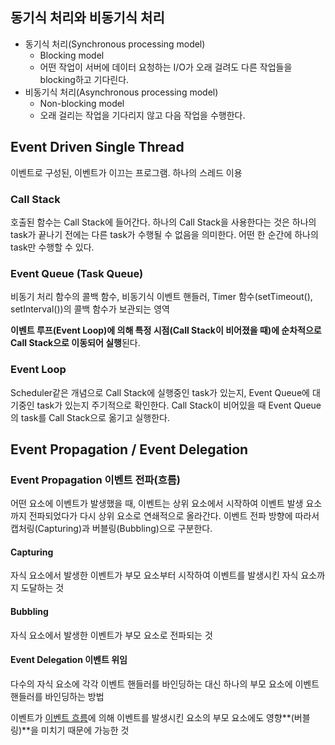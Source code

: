  ## 동기식 처리와 비동기식 처리

- 동기식 처리(Synchronous processing model)
  - Blocking model
  - 어떤 작업이 서버에 데이터 요청하는 I/O가 오래 걸려도 다른 작업들을 blocking하고 기다린다.
- 비동기식 처리(Asynchronous processing model)
  - Non-blocking model
  - 오래 걸리는 작업을 기다리지 않고 다음 작업을 수행한다.

## Event Driven Single Thread

이벤트로 구성된, 이벤트가 이끄는 프로그램. 하나의 스레드 이용

### Call Stack

호출된 함수는 Call Stack에 들어간다. 하나의 Call Stack을 사용한다는 것은 하나의 task가 끝나기 전에는 다른  task가 수행될 수 없음을 의미한다. 어떤 한 순간에 하나의 task만 수행할 수 있다.

### Event Queue (Task Queue)

비동기 처리 함수의 콜백 함수, 비동기식 이벤트 핸들러, Timer 함수(setTimeout(), setInterval())의 콜백 함수가 보관되는 영역

**이벤트 루프(Event Loop)에 의해 특정 시점(Call Stack이 비어졌을 때)에 순차적으로 Call Stack으로 이동되어 실행**된다.

### Event Loop

Scheduler같은 개념으로 Call Stack에 실행중인 task가 있는지, Event Queue에 대기중인 task가 있는지 주기적으로 확인한다. Call Stack이 비어있을 때 Event Queue의 task를 Call Stack으로 옮기고 실행한다.

## Event Propagation / Event Delegation

### Event Propagation 이벤트 전파(흐름)

어떤 요소에 이벤트가 발생했을 때, 이벤트는 상위 요소에서 시작하여 이벤트 발생 요소까지 전파되었다가 다시 상위 요소로 연쇄적으로 올라간다. 이벤트 전파 방향에 따라서 캡처링(Capturing)과 버블링(Bubbling)으로 구분한다.

#### Capturing

자식 요소에서 발생한 이벤트가 부모 요소부터 시작하여 이벤트를 발생시킨 자식 요소까지 도달하는 것

#### Bubbling

자식 요소에서 발생한 이벤트가 부모 요소로 전파되는 것

#### Event Delegation 이벤트 위임

다수의 자식 요소에 각각 이벤트 핸들러를 바인딩하는 대신 하나의 부모 요소에 이벤트 핸들러를 바인딩하는 방법

이벤트가 [이벤트 흐름](https://poiemaweb.com/js-event#7-event-flow-이벤트의-흐름)에 의해 이벤트를 발생시킨 요소의 부모 요소에도 영향**(버블링)**을 미치기 때문에 가능한 것

